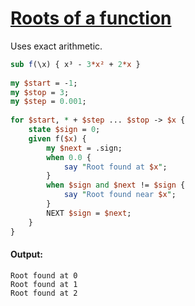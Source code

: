 [1]: https://rosettacode.org/wiki/Roots_of_a_function

# [Roots of a function][1]

Uses exact arithmetic.

```perl
sub f(\x) { x³ - 3*x² + 2*x }
 
my $start = -1;
my $stop = 3;
my $step = 0.001;
 
for $start, * + $step ... $stop -> $x {
    state $sign = 0;
    given f($x) {
        my $next = .sign;
        when 0.0 {
            say "Root found at $x";
        }
        when $sign and $next != $sign {
            say "Root found near $x";
        }
        NEXT $sign = $next;
    }
}
```

#### Output:
```
Root found at 0
Root found at 1
Root found at 2
```